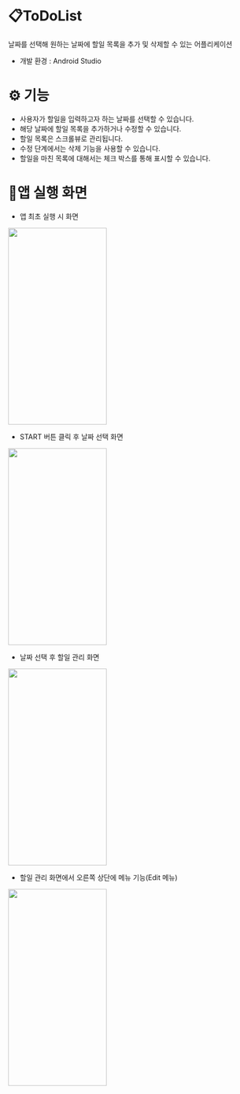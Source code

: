 # 📋ToDoList


날짜를 선택해 원하는 날짜에 할일 목록을 추가 및 삭제할 수 있는 어플리케이션

- 개발 환경 : Android Studio


# ⚙️ 기능


- 사용자가 할일을 입력하고자 하는 날짜를 선택할 수 있습니다.
- 해당 날짜에 할일 목록을 추가하거나 수정할 수 있습니다.
- 할일 목록은 스크롤뷰로 관리됩니다.
- 수정 단계에서는 삭제 기능을 사용할 수 있습니다.
- 할일을 마친 목록에 대해서는 체크 박스를 통해 표시할 수 있습니다.


# 📱앱 실행 화면


- 앱 최초 실행 시 화면

<img src="https://github.com/Y-hyundo/To-Do-List/assets/172923798/36be5794-2249-4c67-8063-a8e7a14d0a77" width="200" height="400">




- START 버튼 클릭 후 날짜 선택 화면

<img src="https://github.com/Y-hyundo/To-Do-List/assets/172923798/7cf7d89d-8e17-4dd4-8095-b4e8af1dde09" width="200" height="400">




- 날짜 선택 후 할일 관리 화면

<img src="https://github.com/Y-hyundo/To-Do-List/assets/172923798/d77a7b61-2bed-4a76-a607-f2c6b4f6c93a" width="200" height="400">




- 할일 관리 화면에서 오른쪽 상단에 메뉴 기능(Edit 메뉴)

<img src="https://github.com/Y-hyundo/To-Do-List/assets/172923798/b3f8c442-2238-4e46-af61-601b35b2ed2b" width="200" height="400">
